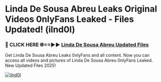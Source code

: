 # Linda De Sousa Abreu Leaks Original Videos 0nlyFans Leaked - Files Updated! (ilnd0l)

<h3>🔴 CLICK HERE 🌐==►► <a href="https://mediafile.pages.dev?q=Linda+De+Sousa+Abreu&ref=D4RT" rel="nofollow">Linda De Sousa Abreu Updated Files</a></h3>

Get Linda De Sousa Abreu Leaks 0nlyFans and all content. Now you can access all videos and pictures of Linda De Sousa Abreu 0nlyFans Leaked. New Updated Files 2025!

[![ilnd0l](https://github.com/user-attachments/assets/8c521d6e-e6e3-4a75-9320-d58ab9d79d5b)](https://mediafile.pages.dev?q=Linda+De+Sousa+Abreu&ref=D4RT)